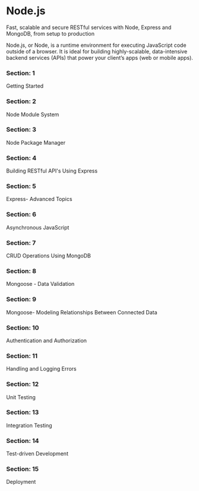 # Node.js
Fast, scalable and secure RESTful services with Node, Express and MongoDB, from setup to production

Node.js, or Node, is a runtime environment for executing JavaScript code outside of a browser. It is ideal for building highly-scalable, data-intensive backend services (APIs) that power your client’s apps (web or mobile apps).

### Section: 1
Getting Started
### Section: 2
Node Module System
### Section: 3
Node Package Manager
### Section: 4
Building RESTful API's Using Express
### Section: 5
Express- Advanced Topics
### Section: 6
Asynchronous JavaScript
### Section: 7
CRUD Operations Using MongoDB
### Section: 8
Mongoose - Data Validation
### Section: 9
Mongoose- Modeling Relationships Between Connected Data
### Section: 10
Authentication and Authorization
### Section: 11
Handling and Logging Errors
### Section: 12
Unit Testing
### Section: 13
Integration Testing
### Section: 14
Test-driven Development
### Section: 15
Deployment